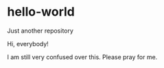 # hello-world
Just another repository

Hi, everybody!

I am still very confused over this.
Please pray for me.
